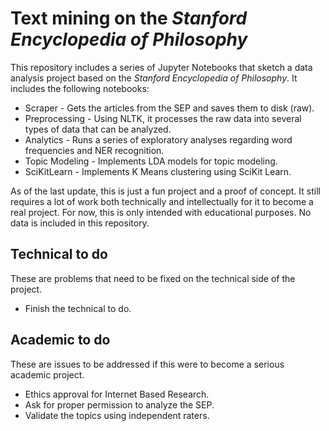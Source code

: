 # Text mining on the _Stanford Encyclopedia of Philosophy_

This repository includes a series of Jupyter Notebooks that sketch a data analysis project based on the _Stanford Encyclopedia of Philosophy_. It includes the following notebooks:

* Scraper - Gets the articles from the SEP and saves them to disk (raw).
* Preprocessing - Using NLTK, it processes the raw data into several types of data that can be analyzed.
* Analytics - Runs a series of exploratory analyses regarding word frequencies and NER recognition.
* Topic Modeling - Implements LDA models for topic modeling.
* SciKitLearn - Implements K Means clustering using SciKit Learn.

As of the last update, this is just a fun project and a proof of concept. It still requires a lot of work both technically and intellectually for it to become a real project. For now, this is only intended with educational purposes. No data is included in this repository. 

## Technical to do
These are problems that need to be fixed on the technical side of the project.
* Finish the technical to do.

## Academic to do
These are issues to be addressed if this were to become a serious academic project.
* Ethics approval for Internet Based Research.
* Ask for proper permission to analyze the SEP.
* Validate the topics using independent raters.
